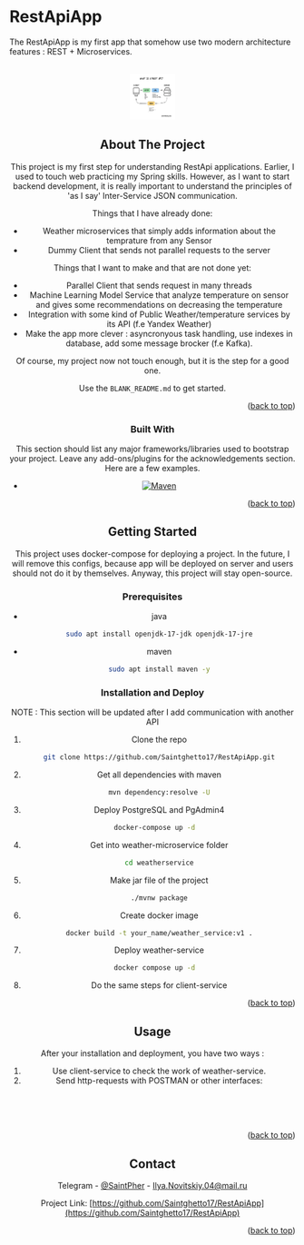 # RestApiApp
The RestApiApp is my first app that somehow use two modern architecture features : REST + Microservices. 

<a id="readme-top"></a>



<!-- PROJECT LOGO -->
<br />
<div align="center">
  <a href="https://github.com/Saintghetto17/RestApiApp/blob/main/readme_images/rest-api.png">
    <img src="readme_images/rest-api.png" alt="Logo" width="80" height="80">
  </a>


<!-- ABOUT THE PROJECT -->
## About The Project


This project is my first step for understanding RestApi applications. Earlier, I used to touch web practicing my Spring skills. However, as I want to start backend development, it is really important
to understand the principles of 'as I say' Inter-Service JSON communication.  

Things that I have already done:
* Weather microservices that simply adds information about the temprature from any Sensor
* Dummy Client that sends not parallel requests to the server

Things that I want to make and that are not done yet:
* Parallel Client that sends request in many threads
* Machine Learning Model Service that analyze temperature on sensor and gives some recommendations on decreasing the temperature
* Integration with some kind of Public Weather/temperature services by its API (f.e Yandex Weather) 
* Make the app more clever : asyncronyous task handling, use indexes in database, add some message brocker (f.e Kafka).
  
Of course, my project now not touch enough, but it is the step for a good one.

Use the `BLANK_README.md` to get started.

<p align="right">(<a href="#readme-top">back to top</a>)</p>



### Built With

This section should list any major frameworks/libraries used to bootstrap your project. Leave any add-ons/plugins for the acknowledgements section. Here are a few examples.

* [![Maven][Apache-Maven]][Maven-url]

<p align="right">(<a href="#readme-top">back to top</a>)</p>



<!-- GETTING STARTED -->
## Getting Started

This project uses docker-compose for deploying a project. In the future, I will remove this configs, because app will be deployed on server and users should not do it by themselves.
Anyway, this project will stay open-source.




### Prerequisites

* java
  ```sh
  sudo apt install openjdk-17-jdk openjdk-17-jre
  ```
* maven
  ```sh
  sudo apt install maven -y
  ```

### Installation and Deploy

NOTE : This section will be updated after I add communication with another API

1. Clone the repo
   ```sh
   git clone https://github.com/Saintghetto17/RestApiApp.git
   ```
2. Get all dependencies with maven
   ```sh
   mvn dependency:resolve -U
   ```
3. Deploy PostgreSQL and PgAdmin4
  ```sh
   docker-compose up -d
   ```

4. Get into weather-microservice folder
   ```sh
   cd weatherservice
   ```

5. Make jar file of the project
   ```sh
   ./mvnw package
   ```
6. Create docker image
   ```sh
   docker build -t your_name/weather_service:v1 .
   ```
7. Deploy weather-service
  ```sh
   docker compose up -d
   ```
8. Do the same steps for client-service

<p align="right">(<a href="#readme-top">back to top</a>)</p>



<!-- USAGE EXAMPLES -->
## Usage

After your installation and deployment, you have two ways :
1. Use client-service to check the work of weather-service.
2. Send http-requests with POSTMAN or other interfaces:
  <div align="center">
  <a href="https://github.com/Saintghetto17/RestApiApp/blob/main/readme_images/post-register.png">
  </a>
    
  <br/>
  
  <div align="center">
  <a href="https://github.com/Saintghetto17/RestApiApp/blob/main/readme_images/post_add_measure.png">
  </a>
    
  <br/>
  
  <div align="center">
  <a href="https://github.com/Saintghetto17/RestApiApp/blob/main/readme_images/get_all.png">
  </a>
    
  <br/>
  
  <div align="center">
  <a href="https://github.com/Saintghetto17/RestApiApp/blob/main/readme_images/get_rainy.png">
  </a>
    
<p align="right">(<a href="#readme-top">back to top</a>)</p>





<!-- CONTACT -->
## Contact

Telegram - [@SaintPher](https://t.me/SaintPher) - Ilya.Novitskiy.04@mail.ru

Project Link: [https://github.com/Saintghetto17/RestApiApp](https://github.com/Saintghetto17/RestApiApp)

<p align="right">(<a href="#readme-top">back to top</a>)</p>



<!-- MARKDOWN LINKS & IMAGES -->
<!-- https://www.markdownguide.org/basic-syntax/#reference-style-links -->
[Maven-url]: https://maven.apache.org/
[Apache-Maven]: https://img.shields.io/badge/Apache-Maven
